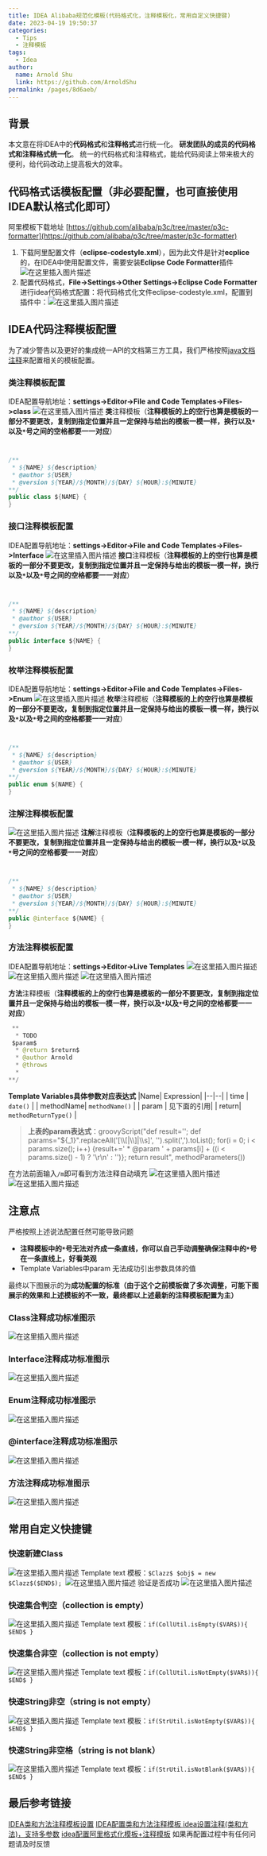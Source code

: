 ```yaml
---
title: IDEA Alibaba规范化模板(代码格式化，注释模板化，常用自定义快捷键)
date: 2023-04-19 19:50:37
categories: 
  - Tips
  - 注释模板
tags: 
  - Idea
author: 
  name: Arnold Shu
  link: https://github.com/ArnoldShu
permalink: /pages/8d6aeb/
---
```

## 背景
本文意在将IDEA中的**代码格式**和**注释格式**进行统一化。
**研发团队的成员的代码格式和注释格式统一化**。
统一的代码格式和注释格式，能给代码阅读上带来极大的便利，给代码改动上提高极大的效率。

## 代码格式话模板配置（非必要配置，也可直接使用IDEA默认格式化即可）
阿里模板下载地址
[https://github.com/alibaba/p3c/tree/master/p3c-formatter](https://github.com/alibaba/p3c/tree/master/p3c-formatter)

1. 下载阿里配置文件（**eclipse-codestyle.xml**），因为此文件是针对**ecplice**的，在IDEA中使用配置文件，需要安装**Eclipse Code Formatter**插件
   ![在这里插入图片描述](https://img-blog.csdnimg.cn/8231e51b78024fc8bb8523b9f965c5d4.png?x-oss-process=image/watermark,type_d3F5LXplbmhlaQ,shadow_50,text_Q1NETiBA5LiN5oeC5LqL55qE5bCP5rWB5rCT,size_20,color_FFFFFF,t_70,g_se,x_16)
2. 配置代码格式，**File->Settings->Other Settings->Eclipse Code Formatter**进行idea代码格式配置：将代码格式化文件eclipse-codestyle.xml，配置到插件中：![在这里插入图片描述](https://img-blog.csdnimg.cn/136c06f00e314bd6a5cfcea3e6977255.png?x-oss-process=image/watermark,type_d3F5LXplbmhlaQ,shadow_50,text_Q1NETiBA5LiN5oeC5LqL55qE5bCP5rWB5rCT,size_20,color_FFFFFF,t_70,g_se,x_16)
## IDEA代码注释模板配置
为了减少警告以及更好的集成统一API的文档第三方工具，我们严格按照[java文档注释](https://www.runoob.com/java/java-documentation.html)来配置相关的模板配置。

### 类注释模板配置
IDEA配置导航地址：**settings->Editor->File and Code Templates->Files->class**
![在这里插入图片描述](https://img-blog.csdnimg.cn/acfb19d6f0364cf0a28d168be4c141d4.png?x-oss-process=image/watermark,type_d3F5LXplbmhlaQ,shadow_50,text_Q1NETiBA5LiN5oeC5LqL55qE5bCP5rWB5rCT,size_20,color_FFFFFF,t_70,g_se,x_16)
**类**注释模板（**注释模板的上的空行也算是模板的一部分不要更改，复制到指定位置并且一定保持与给出的模板一模一样，换行以及`*`以及`*`号之间的空格都要一一对应**）
```java


/**
 * ${NAME} ${description} 
 * @author ${USER} 
 * @version ${YEAR}/${MONTH}/${DAY} ${HOUR}:${MINUTE}
**/
public class ${NAME} {
}
```

### 接口注释模板配置
IDEA配置导航地址：**settings->Editor->File and Code Templates->Files->Interface**
![在这里插入图片描述](https://img-blog.csdnimg.cn/50658f8d527c48e095e3d51ca472bfd7.png?x-oss-process=image/watermark,type_d3F5LXplbmhlaQ,shadow_50,text_Q1NETiBA5LiN5oeC5LqL55qE5bCP5rWB5rCT,size_20,color_FFFFFF,t_70,g_se,x_16)
**接口**注释模板（**注释模板的上的空行也算是模板的一部分不要更改，复制到指定位置并且一定保持与给出的模板一模一样，换行以及`*`以及`*`号之间的空格都要一一对应**）
```java


/**
 * ${NAME} ${description} 
 * @author ${USER} 
 * @version ${YEAR}/${MONTH}/${DAY} ${HOUR}:${MINUTE}
**/
public interface ${NAME} {
}
```
### 枚举注释模板配置
IDEA配置导航地址：**settings->Editor->File and Code Templates->Files->Enum**
![在这里插入图片描述](https://img-blog.csdnimg.cn/26890300ae3445209917b22d35676238.png?x-oss-process=image/watermark,type_d3F5LXplbmhlaQ,shadow_50,text_Q1NETiBA5LiN5oeC5LqL55qE5bCP5rWB5rCT,size_20,color_FFFFFF,t_70,g_se,x_16)
**枚举**注释模板（**注释模板的上的空行也算是模板的一部分不要更改，复制到指定位置并且一定保持与给出的模板一模一样，换行以及`*`以及`*`号之间的空格都要一一对应**）
```java


/**
 * ${NAME} ${description} 
 * @author ${USER} 
 * @version ${YEAR}/${MONTH}/${DAY} ${HOUR}:${MINUTE}
**/
public enum ${NAME} {
}
```
### 注解注释模板配置
![在这里插入图片描述](https://img-blog.csdnimg.cn/99cbb935cb76474db00b665fc62d7ad2.png?x-oss-process=image/watermark,type_d3F5LXplbmhlaQ,shadow_50,text_Q1NETiBA5LiN5oeC5LqL55qE5bCP5rWB5rCT,size_20,color_FFFFFF,t_70,g_se,x_16)
**注解**注释模板（**注释模板的上的空行也算是模板的一部分不要更改，复制到指定位置并且一定保持与给出的模板一模一样，换行以及`*`以及`*`号之间的空格都要一一对应**）
```java


/**
 * ${NAME} ${description} 
 * @author ${USER} 
 * @version ${YEAR}/${MONTH}/${DAY} ${HOUR}:${MINUTE}
**/
public @interface ${NAME} {
}
```
### 方法注释模板配置
IDEA配置导航地址：**settings->Editor->Live Templates**
![在这里插入图片描述](https://img-blog.csdnimg.cn/9b49463c582a45b9951e4fdc5d0ec955.png?x-oss-process=image/watermark,type_d3F5LXplbmhlaQ,shadow_50,text_Q1NETiBA5LiN5oeC5LqL55qE5bCP5rWB5rCT,size_20,color_FFFFFF,t_70,g_se,x_16)
![在这里插入图片描述](https://img-blog.csdnimg.cn/0981a53c98224f0499f08c09e323f234.png?x-oss-process=image/watermark,type_d3F5LXplbmhlaQ,shadow_50,text_Q1NETiBA5LiN5oeC5LqL55qE5bCP5rWB5rCT,size_20,color_FFFFFF,t_70,g_se,x_16)
![在这里插入图片描述](https://img-blog.csdnimg.cn/47f1c2670498460490b1b2d80f98fb2a.png?x-oss-process=image/watermark,type_d3F5LXplbmhlaQ,shadow_50,text_Q1NETiBA5LiN5oeC5LqL55qE5bCP5rWB5rCT,size_20,color_FFFFFF,t_70,g_se,x_16)

**方法**注释模板（**注释模板的上的空行也算是模板的一部分不要更改，复制到指定位置并且一定保持与给出的模板一模一样，换行以及`*`以及`*`号之间的空格都要一一对应**）

```java
 **
  * TODO
 $param$ 
  * @return $return$
  * @author Arnold
  * @throws	      
  *
**/
```

**Template Variables具体参数对应表达式**
|Name|  Expression|
|--|--|
| time | `date()` |
| methodName| `methodName()` |
| param | 见下面的引用|
| return| `methodReturnType()` |

> **上表的param表达式**：groovyScript("def result=''; def params=\"${_1}\".replaceAll('[\\\\[|\\\\]|\\\\s]', '').split(',').toList(); for(i = 0; i < params.size(); i++) {result+=' * @param ' + params[i] + ((i < params.size() - 1) ? '\\r\\n' : '')}; return result", methodParameters())

在方法前面输入`/m`即可看到方法注释自动填充
![在这里插入图片描述](https://img-blog.csdnimg.cn/7e2fe4ad0c9746f5926bbf72f454a391.png?x-oss-process=image/watermark,type_d3F5LXplbmhlaQ,shadow_50,text_Q1NETiBA5LiN5oeC5LqL55qE5bCP5rWB5rCT,size_20,color_FFFFFF,t_70,g_se,x_16)
![在这里插入图片描述](https://img-blog.csdnimg.cn/7d2dd4dbfdb44cb787041609d0957f1b.png)

## 注意点
严格按照上述说法配置任然可能导致问题

- **注释模板中的`*`号无法对齐成一条直线，你可以自己手动调整确保注释中的`*`号在一条直线上，好看美观**
- Template Variables中param 无法成功引出参数具体的值

最终以下图展示的为**成功配置的标准（由于这个之前模板做了多次调整，可能下图展示的效果和上述模板的不一致，最终都以上述最新的注释模板配置为主）**

### Class注释成功标准图示
![在这里插入图片描述](https://img-blog.csdnimg.cn/10fe25bc060347748eaadc5a03860330.png?x-oss-process=image/watermark,type_d3F5LXplbmhlaQ,shadow_50,text_Q1NETiBA5LiN5oeC5LqL55qE5bCP5rWB5rCT,size_12,color_FFFFFF,t_70,g_se,x_16)

### Interface注释成功标准图示
![在这里插入图片描述](https://img-blog.csdnimg.cn/977bda21394e4e91b20d8a27f4cc4a46.png?x-oss-process=image/watermark,type_d3F5LXplbmhlaQ,shadow_50,text_Q1NETiBA5LiN5oeC5LqL55qE5bCP5rWB5rCT,size_20,color_FFFFFF,t_70,g_se,x_16)
### Enum注释成功标准图示
![在这里插入图片描述](https://img-blog.csdnimg.cn/ad293999a38b4540a6e4e1603307afd6.png?x-oss-process=image/watermark,type_d3F5LXplbmhlaQ,shadow_50,text_Q1NETiBA5LiN5oeC5LqL55qE5bCP5rWB5rCT,size_16,color_FFFFFF,t_70,g_se,x_16)
### @interface注释成功标准图示
![在这里插入图片描述](https://img-blog.csdnimg.cn/5680dea99bbb4f75960785a2389d2248.png?x-oss-process=image/watermark,type_d3F5LXplbmhlaQ,shadow_50,text_Q1NETiBA5LiN5oeC5LqL55qE5bCP5rWB5rCT,size_20,color_FFFFFF,t_70,g_se,x_16)
### 方法注释成功标准图示
![在这里插入图片描述](https://img-blog.csdnimg.cn/5abfa2f1d5ce427cbdc2e548374358a8.png?x-oss-process=image/watermark,type_d3F5LXplbmhlaQ,shadow_50,text_Q1NETiBA5LiN5oeC5LqL55qE5bCP5rWB5rCT,size_20,color_FFFFFF,t_70,g_se,x_16)
## 常用自定义快捷键
### 快速新建Class
![在这里插入图片描述](https://img-blog.csdnimg.cn/cfc4ca2d86754ae8837a68ed35f183af.png?x-oss-process=image/watermark,type_d3F5LXplbmhlaQ,shadow_50,text_Q1NETiBA5LiN5oeC5LqL55qE5bCP5rWB5rCT,size_20,color_FFFFFF,t_70,g_se,x_16)
Template text 模板：`$Clazz$ $obj$ = new $Clazz$($END$);
`![在这里插入图片描述](https://img-blog.csdnimg.cn/86440e1a1fd74d6d9c90fcc5510c77b3.png?x-oss-process=image/watermark,type_d3F5LXplbmhlaQ,shadow_50,text_Q1NETiBA5LiN5oeC5LqL55qE5bCP5rWB5rCT,size_20,color_FFFFFF,t_70,g_se,x_16)
验证是否成功
![在这里插入图片描述](https://img-blog.csdnimg.cn/0cb3f645a0ba4cb1b28f1b76a241897c.png?x-oss-process=image/watermark,type_d3F5LXplbmhlaQ,shadow_50,text_Q1NETiBA5LiN5oeC5LqL55qE5bCP5rWB5rCT,size_20,color_FFFFFF,t_70,g_se,x_16)

### 快速集合判空（collection is empty）
![在这里插入图片描述](https://img-blog.csdnimg.cn/ae6d5068431c450083fbc9485f24514f.png?x-oss-process=image/watermark,type_d3F5LXplbmhlaQ,shadow_50,text_Q1NETiBA5LiN5oeC5LqL55qE5bCP5rWB5rCT,size_20,color_FFFFFF,t_70,g_se,x_16)
Template text 模板：`if(CollUtil.isEmpty($VAR$)){ $END$ }`
### 快速集合非空（collection is not empty）
![在这里插入图片描述](https://img-blog.csdnimg.cn/7a308fe4a9194091930855beacb91a35.png?x-oss-process=image/watermark,type_d3F5LXplbmhlaQ,shadow_50,text_Q1NETiBA5LiN5oeC5LqL55qE5bCP5rWB5rCT,size_20,color_FFFFFF,t_70,g_se,x_16)
Template text 模板：`if(CollUtil.isNotEmpty($VAR$)){ $END$ }    `
### 快速String非空（string is not empty）
![在这里插入图片描述](https://img-blog.csdnimg.cn/8ac5639ec7b04248b25202db6bbe488c.png?x-oss-process=image/watermark,type_d3F5LXplbmhlaQ,shadow_50,text_Q1NETiBA5LiN5oeC5LqL55qE5bCP5rWB5rCT,size_20,color_FFFFFF,t_70,g_se,x_16)
Template text 模板：`if(StrUtil.isNotEmpty($VAR$)){ $END$ }   `
### 快速String非空格（string is not blank）
![在这里插入图片描述](https://img-blog.csdnimg.cn/9543d22bfc054725b467ad4c74662fb0.png?x-oss-process=image/watermark,type_d3F5LXplbmhlaQ,shadow_50,text_Q1NETiBA5LiN5oeC5LqL55qE5bCP5rWB5rCT,size_20,color_FFFFFF,t_70,g_se,x_16)
Template text 模板：`if(StrUtil.isNotBlank($VAR$)){ $END$ }`
## 最后参考链接
[IDEA类和方法注释模板设置](https://www.cnblogs.com/heqiuyong/p/10335685.html)
[IDEA配置类和方法注释模板 ](https://www.cnblogs.com/tuanz/p/9228209.html)
[idea设置注释(类和方法)，支持多参数](https://blog.csdn.net/zhaoyy0513/article/details/88871583)
[idea配置阿里格式化模板+注释模板](https://www.jianshu.com/p/dab337159b83)
如果再配置过程中有任何问题请及时反馈








        
